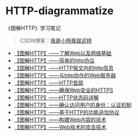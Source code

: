 # HTTP-diagrammatize
《图解HTTP》学习笔记
> CSDN博客：[我是小杨我就这样](https://me.csdn.net/weixin_44478378)

- [【图解HTTP】——了解Web以及网络基础](https://blog.csdn.net/weixin_44478378/article/details/104982142)
- [【图解HTTP】——简单的http协议](https://blog.csdn.net/weixin_44478378/article/details/105133375)
- [【图解HTTP】——HTTP报文内的http信息](https://blog.csdn.net/weixin_44478378/article/details/105193246)
- [【图解HTTP】——与http协作的Web服务器](https://blog.csdn.net/weixin_44478378/article/details/105285351)
- [【图解HTTP】——HTTP首部](https://blog.csdn.net/weixin_44478378/article/details/105321987)
- [【图解HTTP】——确保Web安全的HTTPS](https://blog.csdn.net/weixin_44478378/article/details/105402460)
- [【图解HTTP】——HTTP状态码详解](https://blog.csdn.net/weixin_44478378/article/details/105241016)
- [【图解HTTP】——确认访问用户的身份：认证机制](https://blog.csdn.net/weixin_44478378/article/details/105464675)
- [【图解HTTP】——基于HTTP的功能追加协议](https://blog.csdn.net/weixin_44478378/article/details/105504607)
- [【图解HTTP】——构建Web内容的技术](https://blog.csdn.net/weixin_44478378/article/details/105592835)
- [【图解HTTP】——Web技术的攻击技术](https://blog.csdn.net/weixin_44478378/article/details/105598686)
